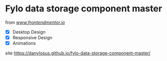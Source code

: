 # Fylo data storage component master

from *www.frontendmentor.io*

- [x] Desktop Design
- [x] Responsive Design
- [x] Animations

site https://danylosus.github.io/fylo-data-storage-component-master/
